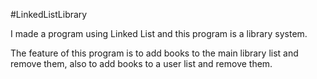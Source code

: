 #LinkedListLibrary

I made a program using Linked List and this program is a library system.

The feature of this program is to add books to the main library list and remove them, also to add books to a user list and remove them.

